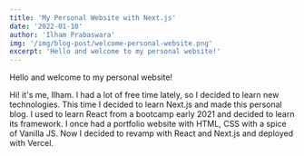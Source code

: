 ```yaml
---
title: 'My Personal Website with Next.js'
date: '2022-01-10'
author: 'Ilham Prabaswara'
img: '/img/blog-post/welcome-personal-website.png'
excerpt: 'Hello and welcome to my personal website!'
---
```


Hello and welcome to my personal website!

Hi! it's me, Ilham. I had a lot of free time lately, so I decided to learn new technologies. This time I decided to learn Next.js and made this personal blog.
I used to learn React from a bootcamp early 2021 and decided to learn its framework. I once had a portfolio website with HTML, CSS with a spice of Vanilla JS.
Now I decided to revamp with React and Next.js and deployed with Vercel.